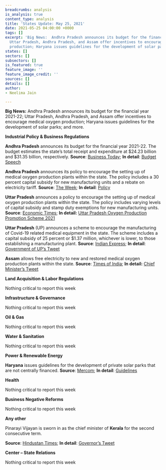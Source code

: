 ```yaml
---
breadcrumbs: analysis
is_analysis: true
content_type: analysis
title: 'States Update: May 25, 2021'
date: 2021-05-25 04:00:00 +0000
tags: []
excerpt: 'Big News:  Andhra Pradesh announces its budget for the financial year 2021-22;
  Uttar Pradesh, Andhra Pradesh, and Assam offer incentives to encourage medical oxygen
  production; Haryana issues guidelines for the development of solar parks; and more.'
states: []
sectors: []
subsectors: []
is_featured: true
feature_image: ''
feature_image_credit: ''
sources: []
details: []
author:
- Neelima Jain

---
```

**Big News:** Andhra Pradesh announces its budget for the financial year 2021-22; Uttar Pradesh, Andhra Pradesh, and Assam offer incentives to encourage medical oxygen production; Haryana issues guidelines for the development of solar parks; and more.

**Industrial Policy & Business Regulations**

**Andhra Pradesh** announces its budget for the financial year 2021-22. The budget estimates the state’s total receipt and expenditure at $24.23 billion and $31.35 billion, respectively. **Source**: [Business Today](https://www.businesstoday.in/current/economy-politics/andhra-pradesh-govt-tables-rs-229-lakh-crore-budget-for-current-fiscal/story/439596.html); **In detail**: [Budget Speech](https://apfinance.gov.in/uploads/budget-2021-22-books/SpeechEnglish.pdf)

**Andhra Pradesh** announces its policy to encourage the setting up of medical oxygen production plants within the state. The policy includes a 30 percent capital subsidy for new manufacturing units and a rebate on electricity tariff. **Source**: [The Week](https://www.theweek.in/wire-updates/business/2021/05/18/mds20-ap-oxygen-policy.html); **In detail**: [Policy](https://www.ciicovid19update.in/uploads/1/3/1/3/131362769/andhra_pradesh_oxygen.pdf)

**Uttar Pradesh** announces a policy to encourage the setting up of medical oxygen production plants within the state. The policy includes varying levels of capital subsidy and stamp duty exemptions for new manufacturing units. **Source**: [Economic Times](https://economictimes.indiatimes.com/news/india/up-offers-incentives-to-invite-large-scale-oxygen-producers-passes-oxygen-production-promotion-policy/articleshow/82702587.cms); **In detail:** [Uttar Pradesh Oxygen Production Promotion Scheme 2021](http://invest.up.gov.in/wp-content/uploads/2021/05/UP-O2-Policy_v7-english.pdf)

**Uttar Pradesh** (UP) announces a scheme to encourage the manufacturing of Covid-19 related medical equipment in the state. The scheme includes a capital subsidy of 25 percent or $1.37 million, whichever is lower, to those establishing a manufacturing plant. **Source**: [Indian Express](https://indianexpress.com/article/cities/lucknow/uttar-pradesh-cabinet-approves-25-subsidy-for-new-units-making-medical-equipment-7316826/); **In detail**: [Government of UP’s Tweet](https://twitter.com/UPGovt/status/1393840716799832066?s=20)

**Assam** allows free electricity to new and restored medical oxygen production plants within the state. **Source**: [Times of India](https://timesofindia.indiatimes.com/city/guwahati/assam-to-give-free-power-to-set-up-new-oxygen-plants/articleshow/82792935.cms); **In detail:** [Chief Minister’s Tweet](https://twitter.com/himantabiswa/status/1394929195109654528)

**Land Acquisition & Labor Regulations**

Nothing critical to report this week

**Infrastructure & Governance**

Nothing critical to report this week

**Oil & Gas**

Nothing critical to report this week

**Water & Sanitation**

Nothing critical to report this week

**Power & Renewable Energy**

**Haryana** issues guidelines for the development of private solar parks that are not centrally financed. **Source**: [Mercom](https://mercomindia.com/haryana-guidelines-solar-parks-private-developers/); **In detail**: [Guidelines](https://cdnbbsr.s3waas.gov.in/s3f80ff32e08a25270b5f252ce39522f72/uploads/2021/05/2021051367.pdf)

**Health**

Nothing critical to report this week

**Business Negative Reforms**

Nothing critical to report this week

**Any other**

Pinarayi Vijayan is sworn in as the chief minister of **Kerala** for the second consecutive term.

**Source**: [Hindustan Times](https://www.hindustantimes.com/india-news/pinarayi-vijayan-takes-oath-as-kerala-chief-minister-for-the-2nd-time-101621505329679.html); **In detail**: [Governor’s Tweet](https://twitter.com/KeralaGovernor/status/1395384519373451272)

**Center – State Relations**

Nothing critical to report this week